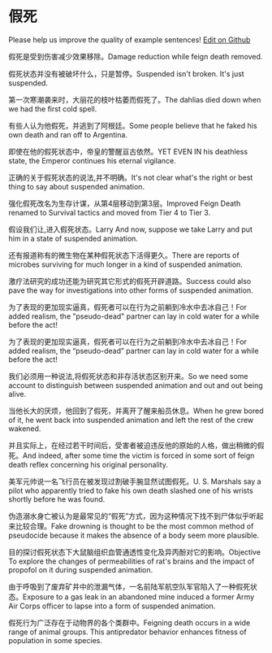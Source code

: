 # 假死

Please help us improve the quality of example sentences! [Edit on Github](https://github.com/jiyushe/jiyu-example-sentence-source/blob/main/chinese/jiasi.md)

<p><span class="chinese">假死是受到伤害减少效果移除。</span><span class="english">Damage reduction while feign death removed.</span></p>

<p><span class="chinese">假死状态并没有被破坏什么，只是暂停。</span><span class="english">Suspended isn't broken. It's just suspended.</span></p>

<p><span class="chinese">第一次寒潮袭来时，大丽花的枝叶枯萎而假死了。</span><span class="english">The dahlias died down when we had the first cold spell.</span></p>

<p><span class="chinese">有些人认为他假死，并逃到了阿根廷。</span><span class="english">Some people believe that he faked his own death and ran off to Argentina.</span></p>

<p><span class="chinese">即使在他的假死状态中，帝皇的警醒亘古依然。</span><span class="english">YET EVEN IN his deathless state, the Emperor continues his eternal vigilance.</span></p>

<p><span class="chinese">正确的关于假死状态的说法,并不明确。</span><span class="english">It's not clear what's the right or best thing to say about suspended animation.</span></p>

<p><span class="chinese">强化假死改名为生存计谋，从第4层移动到第3层。</span><span class="english">Improved Feign Death renamed to Survival tactics and moved from Tier 4 to Tier 3.</span></p>

<p><span class="chinese">假设我们让,进入假死状态。</span><span class="english">Larry And now, suppose we take Larry and put him in a state of suspended animation.</span></p>

<p><span class="chinese">还有报道称有的微生物在某种假死状态下活得更久。</span><span class="english">There are reports of microbes surviving for much longer in a kind of suspended animation.</span></p>

<p><span class="chinese">激疗法研究的成功还能为研究其它形式的假死开辟道路。</span><span class="english">Success could also pave the way for investigations into other forms of suspended animation.</span></p>

<p><span class="chinese">为了表现的更加现实逼真，假死者可以在行为之前躺到冷水中去冰自己！</span><span class="english">For added realism, the "pseudo-dead" partner can lay in cold water for a while before the act!</span></p>

<p><span class="chinese">为了表现的更加现实逼真，假死者可以在行为之前躺到冷水中去冰自己！</span><span class="english">For added realism, the “pseudo-dead” partner can lay in cold water for a while before the act!</span></p>

<p><span class="chinese">我们必须用一种说法,将假死状态和非存活状态区别开来。</span><span class="english">So we need some account to distinguish between suspended animation and out and out being alive.</span></p>

<p><span class="chinese">当他长大的厌烦，他回到了假死，并离开了醒来船员休息。</span><span class="english">When he grew bored of it, he went back into suspended animation and left the rest of the crew wakened.</span></p>

<p><span class="chinese">并且实际上，在经过若干时间后，受害者被迫违反他的原始的人格，做出稍微的假死。</span><span class="english">And indeed, after some time the victim is forced in some sort of feign death reflex concerning his original personality.</span></p>

<p><span class="chinese">美军元帅说一名飞行员在被发现过割破手腕显然试图假死。</span><span class="english">U. S. Marshals say a pilot who apparently tried to fake his own death slashed one of his wrists shortly before he was found.</span></p>

<p><span class="chinese">伪造溺水身亡被认为是最常见的“假死”方式，因为这种情况下找不到尸体似乎听起来比较合理。</span><span class="english">Fake drowning is thought to be the most common method of pseudocide because it makes the absence of a body seem more plausible.</span></p>

<p><span class="chinese">目的探讨假死状态下大鼠脑组织血管通透性变化及异丙酚对它的影响。</span><span class="english">Objective To explore the changes of permeabilities of rat's brains and the impact of propofol on it during suspended animation.</span></p>

<p><span class="chinese">由于呼吸到了废弃矿井中的泄漏气体，一名前陆军航空队军官陷入了一种假死状态。</span><span class="english">Exposure to a gas leak in an abandoned mine induced a former Army Air Corps officer to lapse into a form of suspended animation.</span></p>

<p><span class="chinese">假死行为广泛存在于动物界的各个类群中。</span><span class="english">Feigning death occurs in a wide range of animal groups. This antipredator behavior enhances fitness of population in some species.</span></p>

